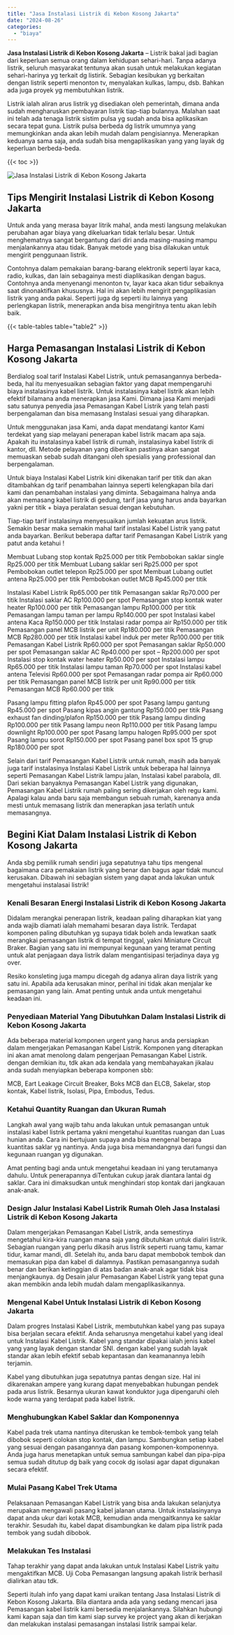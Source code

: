 ```yaml
---
title: "Jasa Instalasi Listrik di Kebon Kosong Jakarta"
date: "2024-08-26"
categories: 
  - "biaya"
---
```


**Jasa Instalasi Listrik di Kebon Kosong Jakarta** – Listrik bakal jadi bagian dari keperluan semua orang dalam kehidupan sehari-hari. Tanpa adanya listrik, seluruh masyarakat tentunya akan susah untuk melakukan kegiatan sehari-harinya yg terkait dg listirik. Sebagian kesibukan yg berkaitan dengan listrik seperti menonton tv, menyalakan kulkas, lampu, dsb. Bahkan ada juga proyek yg membutuhkan listrik.

Listrik ialah aliran arus listrik yg disediakan oleh pemerintah, dimana anda sudah mengharuskan pembayaran listrik tiap-tiap bulannya. Malahan saat ini telah ada tenaga listrik sistim pulsa yg sudah anda bisa aplikasikan secara tepat guna. Listrik pulsa berbeda dg listrik umumnya yang memungkinkan anda akan lebih mudah dalam pengisiannya. Menerapkan keduanya sama saja, anda sudah bisa mengaplikasikan yang yang layak dg keperluan berbeda-beda.

{{< toc >}}

![Jasa Instalasi Listrik di Kebon Kosong Jakarta](/images/instalasi-listrik-murah33.png)

## Tips Mengirit Instalasi Listrik di Kebon Kosong Jakarta

Untuk anda yang merasa bayar litrik mahal, anda mesti langsung melakukan perubahan agar biaya yang dikeluarkan tidak terlalu besar. Untuk menghematnya sangat bergantung dari diri anda masing-masing mampu menjalankannya atau tidak. Banyak metode yang bisa dilakukan untuk mengirit penggunaan listrik.

Contohnya dalam pemakaian barang-barang elektronik seperti layar kaca, radio, kulkas, dan lain sebagainya mesti diaplikasikan dengan bagus. Contohnya anda menyenangi menonton tv, layar kaca akan tidur sebaiknya saat dinonaktifkan khususnya. Hal ini akan lebih mengirit pengaplikasian listrik yang anda pakai. Seperti juga dg seperti itu lainnya yang perlengkapan listrik, menerapkan anda bisa mengiritnya tentu akan lebih baik.

{{< table-tables table="table2" >}}

## Harga Pemasangan Instalasi Listrik di Kebon Kosong Jakarta

Berdialog soal tarif Instalasi Kabel Listrik, untuk pemasangannya berbeda-beda, hal itu menyesuaikan sebagian faktor yang dapat mempengaruhi biaya instalasinya kabel listrik. Untuk instalasinya kabel listrik akan lebih efektif bilamana anda menerapkan jasa Kami. Dimana jasa Kami menjadi satu satunya penyedia jasa Pemasangan Kabel Listrik yang telah pasti berpengalaman dan bisa memasang Instalasi sesuai yang diharapkan.

Untuk menggunakan jasa Kami, anda dapat mendatangi kantor Kami terdekat yang siap melayani penerapan kabel listrik macam apa saja. Apakah itu instalasinya kabel listrik di rumah, instalasinya kabel listrik di kantor, dll. Metode pelayanan yang diberikan pastinya akan sangat memuaskan sebab sudah ditangani oleh spesialis yang professional dan berpengalaman.

Untuk biaya Instalasi Kabel Listrik kini dikenakan tarif per titik dan akan ditambahkan dg tarif penambahan lainnya seperti kelengkapan bila dari kami dan penambahan instalasi yang diminta. Sebagaimana halnya anda akan memasang kabel listrik di gedung, tarif jasa yang harus anda bayarkan yakni per titik + biaya peralatan sesuai dengan kebutuhan.

Tiap-tiap tarif instalasinya menyesuaikan jumlah kekuatan arus listrik. Semakin besar maka semakin mahal tarif instalasi Kabel Listrik yang patut anda bayarkan. Berikut beberapa daftar tarif Pemasangan Kabel Listrik yang patut anda ketahui !

Membuat Lubang stop kontak Rp25.000 per titik Pembobokan saklar single Rp25.000 per titik Membuat Lubang saklar seri Rp25.000 per spot Pembobokan outlet telepon Rp25.000 per spot Membuat Lubang outlet antena Rp25.000 per titik Pembobokan outlet MCB Rp45.000 per titik

Instalasi Kabel Listrik Rp65.000 per titik Pemasangan saklar Rp70.000 per titik Instalasi saklar AC Rp100.000 per spot Pemasangan stop kontak water heater Rp100.000 per titik Pemasangan lampu Rp100.000 per titik Pemasangan lampu taman per lampu Rp140.000 per spot Instalasi kabel antena Kaca Rp150.000 per titik Instalasi radar pompa air Rp150.000 per titik Pemasangan panel MCB listrik per unit Rp180.000 per titik Pemasangan MCB Rp280.000 per titik Instalasi kabel induk per meter Rp100.000 per titik Pemasangan Kabel Listrik Rp60.000 per spot Pemasangan saklar Rp50.000 per spot Pemasangan saklar AC Rp40.000 per spot – Rp200.000 per spot Instalasi stop kontak water heater Rp50.000 per spot Instalasi lampu Rp65.000 per titik Instalasi lampu taman Rp70.000 per spot Instalasi kabel antena Televisi Rp60.000 per spot Pemasangan radar pompa air Rp60.000 per titik Pemasangan panel MCB listrik per unit Rp90.000 per titik Pemasangan MCB Rp60.000 per titik

Pasang lampu fitting plafon Rp45.000 per spot Pasang lampu gantung Rp45.000 per spot Pasang kipas angin gantung Rp150.000 per titik Pasang exhaust fan dinding/plafon Rp150.000 per titik Pasang lampu dinding Rp100.000 per titik Pasang lampu neon Rp110.000 per titik Pasang lampu downlight Rp100.000 per spot Pasang lampu halogen Rp95.000 per spot Pasang lampu sorot Rp150.000 per spot Pasang panel box spot 15 grup Rp180.000 per spot

Selain dari tarif Pemasangan Kabel Listrik untuk rumah, masih ada banyak juga tarif instalasinya Instalasi Kabel Listrik untuk beberapa hal lainnya seperti Pemasangan Kabel Listrik lampu jalan, Instalasi kabel parabola, dll. Dari sekian banyaknya Pemasangan Kabel Listrik yang digunakan, Pemasangan Kabel Listrik rumah paling sering dikerjakan oleh regu kami. Apalagi kalau anda baru saja membangun sebuah rumah, karenanya anda mesti untuk memasang listrik dan menerapkan jasa terlatih untuk memasangnya.

## Begini Kiat Dalam Instalasi Listrik di Kebon Kosong Jakarta


Anda sbg pemilik rumah sendiri juga sepatutnya tahu tips mengenal bagaimana cara pemakaian listrik yang benar dan bagus agar tidak muncul kerusakan. Dibawah ini sebagian sistem yang dapat anda lakukan untuk mengetahui instalasai listrik!

### Kenali Besaran Energi Instalasi Listrik di Kebon Kosong Jakarta

Didalam merangkai penerapan listrik, keadaan paling diharapkan kiat yang anda wajib diamati ialah memahami besaran daya listrik. Terdapat komponen paling dibutuhkan yg supaya tidak boleh anda lewatkan saatk merangkai pemasangan listrik di tempat tinggal, yakni Miniature Circuit Braker. Bagian yang satu ini mempunyai kegunaan yang teramat penting untuk alat penjagaan daya listrik dalam mengantisipasi terjadinya daya yg over.

Resiko konsleting juga mampu dicegah dg adanya aliran daya listrik yang satu ini. Apabila ada kerusakan minor, perihal ini tidak akan menjalar ke pemasangan yang lain. Amat penting untuk anda untuk mengetahui keadaan ini.

### Penyediaan Material Yang Dibutuhkan Dalam Instalasi Listrik di Kebon Kosong Jakarta

Ada beberapa material komponen urgent yang harus anda persiapkan dalam mengerjakan Pemasangan Kabel Listrik. Komponen yang diterapkan ini akan amat menolong dalam pengerjaan Pemasangan Kabel Listrik. dengan demikian itu, tdk akan ada kendala yang membahayakan jikalau anda sudah menyiapkan beberapa komponen sbb:

MCB, Eart Leakage Circuit Breaker, Boks MCB dan ELCB, Sakelar, stop kontak, Kabel listrik, Isolasi, Pipa, Embodus, Tedus.

### Ketahui Quantity Ruangan dan Ukuran Rumah

Langkah awal yang wajib tahu anda lakukan untuk pemasangan untuk instalasi kabel listrik pertama yakni mengetahui kuantitas ruangan dan Luas hunian anda. Cara ini bertujuan supaya anda bisa mengenal berapa kuantitas saklar yg nantinya. Anda juga bisa memandangnya dari fungsi dan kegunaan ruangan yg digunakan.

Amat penting bagi anda untuk mengetahui keadaan ini yang terutamanya dahulu. Untuk penerapannya diTentukan cukup jarak diantara lantai dg saklar. Cara ini dimaksudkan untuk menghindari stop kontak dari jangkauan anak-anak.

### Design Jalur Instalasi Kabel Listrik Rumah Oleh Jasa Instalasi Listrik di Kebon Kosong Jakarta

Dalam mengerjakan Pemasangan Kabel Listrik, anda semestinya mengetahui kira-kira ruangan mana saja yang dibutuhkan untuk dialiri listrik. Sebagian ruangan yang perlu dikasih arus listrik seperti ruang tamu, kamar tidur, kamar mandi, dll. Setelah itu, anda baru dapat membobok tembok dan memasukan pipa dan kabel di dalamnya. Pastikan pemasangannya sudah benar dan berikan ketinggian di atas badan anak-anak agar tidak bisa menjangkaunya. dg Desain jalur Pemasangan Kabel Listrik yang tepat guna akan membikin anda lebih mudah dalam mengaplikasikannya.

### Mengenal Kabel Untuk Instalasi Listrik di Kebon Kosong Jakarta

Dalam progres Instalasi Kabel Listrik, membutuhkan kabel yang pas supaya bisa berjalan secara efektif. Anda seharusnya mengetahui kabel yang ideal untuk Instalasi Kabel Listrik. Kabel yang standar dipakai ialah jenis kabel yang yang layak dengan standar SNI. dengan kabel yang sudah layak standar akan lebih efektif sebab kepantasan dan keamanannya lebih terjamin.

Kabel yang dibutuhkan juga sepatutnya pantas dengan size. Hal ini dikarenakan ampere yang kurang dapat menyebabkan hubungan pendek pada arus listrik. Besarnya ukuran kawat konduktor juga dipengaruhi oleh kode warna yang terdapat pada kabel listrik.

### Menghubungkan Kabel Saklar dan Komponennya

Kabel pada trek utama nantinya diteruskan ke tembok-tembok yang telah dibobok seperti colokan stop kontak, dan lampu. Sambungkan setiap kabel yang sesuai dengan pasangannya dan pasang komponen-komponennya. Anda juga harus menetapkan untuk semua sambungan kabel dan pipa-pipa semua sudah ditutup dg baik yang cocok dg isolasi agar dapat digunakan secara efektif.

### Mulai Pasang Kabel Trek Utama

Pelaksanaan Pemasangan Kabel Listrik yang bisa anda lakukan selanjutya merupakan mengawali pasang kabel jalanan utama. Untuk instalasinyanya dapat anda ukur dari kotak MCB, kemudian anda mengaitkannya ke saklar terakhir. Sesudah itu, kabel dapat disambungkan ke dalam pipa listrik pada tembok yang sudah dibobok.

### Melakukan Tes Instalasi

Tahap terakhir yang dapat anda lakukan untuk Instalasi Kabel Listrik yaitu mengaktifkan MCB. Uji Coba Pemasangan langsung apakah listrik berhasil dialirkan atau tdk.

Seperti itulah info yang dapat kami uraikan tentang Jasa Instalasi Listrik di Kebon Kosong Jakarta. Bila diantara anda ada yang sedang mencari jasa Pemasangan kabel listrik kami bersedia menjalankannya. Silahkan hubungi kami kapan saja dan tim kami siap survey ke project yang akan di kerjakan dan melakukan instalasi pemasangan instalasi listrik sampai kelar.
